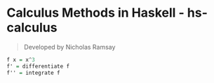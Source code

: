 # Calculus Methods in Haskell - hs-calculus
> Developed by Nicholas Ramsay

```haskell
f x = x^3
f' = differentiate f
f'' = integrate f
```